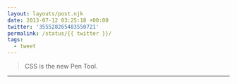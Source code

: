 ```yaml
---
layout: layouts/post.njk
date: 2013-07-12 03:25:18 +00:00
twitter: '355528265483550721'
permalink: /status/{{ twitter }}/
tags: 
  - tweet
---
```


> CSS is the new Pen Tool.

---
